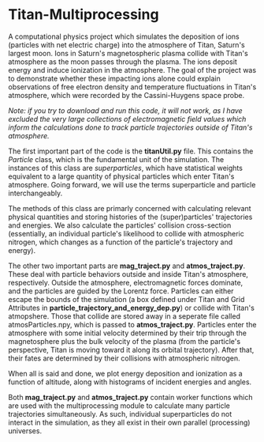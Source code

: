 # Titan-Multiprocessing

A computational physics project which simulates the deposition of ions (particles with net electric charge) into the atmosphere of Titan, Saturn's largest moon. Ions in Saturn's magnetospheric plasma collide with Titan's atmosphere as the moon passes through the plasma. The ions deposit energy and induce ionization in the atmosphere. The goal of the project was to demonstrate whether these impacting ions alone could explain observations of free electron density and temperature fluctuations in Titan's atmosphere, which were recorded by the Cassini-Huygens space probe.

*Note: if you try to download and run this code, it will not work, as I have excluded the very large collections of electromagnetic field values which inform the calculations done to track particle trajectories outside of Titan's atmosphere.*

The first important part of the code is the **titanUtil.py** file. This contains the *Particle* class, which is the fundamental unit of the simulation. The instances of this class are *superparticles*, which have statistical weights equivalent to a large quantity of physical particles which enter Titan's atmosphere. Going forward, we will use the terms superparticle and particle interchangeably.

The methods of this class are primarly concerned with calculating relevant physical quantities and storing histories of the (super)particles' trajectories and energies. We also calculate the particles' collision cross-section (essentially, an individual particle's likelihood to collide with atmospheric nitrogen, which changes as a function of the particle's trajectory and energy).

The other two important parts are **mag_traject.py** and **atmos_traject.py**. These deal with particle behaviors outside and inside Titan's atmosphere, respectively. Outside the atmosphere, electromagnetic forces dominate, and the particles are guided by the Lorentz force. Particles can either escape the bounds of the simulation (a box defined under Titan and Grid Attributes in **particle_trajectory_and_energy_dep.py**) or collide with Titan's atmopshere. Those that collide are stored away in a seperate file called atmosParticles.npy, which is passed to **atmos_traject.py**. Particles enter the atmosphere with some initial velocity determined by their trip through the magnetosphere plus the bulk velocity of the plasma (from the particle's perspective, Titan is moving toward it along its orbital trajectory). After that, their fates are determined by their collisions with atmospheric nitrogen.

When all is said and done, we plot energy deposition and ionization as a function of altitude, along with histograms of incident energies and angles.

Both **mag_traject.py** and **atmos_traject.py** contain worker functions which are used with the multiprocessing module to calculate many particle trajectories simultaneously. As such, individual superparticles do not interact in the simulation, as they all exist in their own parallel (processing) universes.
